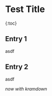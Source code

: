 Test Title
====================

{:toc}

Entry 1
---------------------
asdf

Entry 2
---------------------
asdf

*now with kramdown*